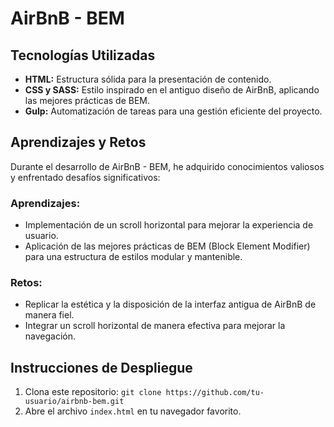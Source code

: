 # AirBnB - BEM

## Tecnologías Utilizadas

- **HTML:** Estructura sólida para la presentación de contenido.
- **CSS y SASS:** Estilo inspirado en el antiguo diseño de AirBnB, aplicando las mejores prácticas de BEM.
- **Gulp:** Automatización de tareas para una gestión eficiente del proyecto.

## Aprendizajes y Retos

Durante el desarrollo de AirBnB - BEM, he adquirido conocimientos valiosos y enfrentado desafíos significativos:

### Aprendizajes:

- Implementación de un scroll horizontal para mejorar la experiencia de usuario.
- Aplicación de las mejores prácticas de BEM (Block Element Modifier) para una estructura de estilos modular y mantenible.

### Retos:

- Replicar la estética y la disposición de la interfaz antigua de AirBnB de manera fiel.
- Integrar un scroll horizontal de manera efectiva para mejorar la navegación.

## Instrucciones de Despliegue

1. Clona este repositorio: `git clone https://github.com/tu-usuario/airbnb-bem.git`
2. Abre el archivo `index.html` en tu navegador favorito.


